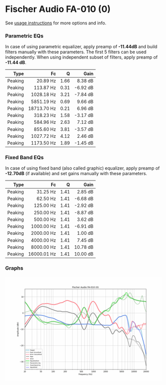 # Fischer Audio FA-010 (0)
See [usage instructions](https://github.com/jaakkopasanen/AutoEq#usage) for more options and info.

### Parametric EQs
In case of using parametric equalizer, apply preamp of **-11.44dB** and build filters manually
with these parameters. The first 5 filters can be used independently.
When using independent subset of filters, apply preamp of **-11.44 dB**.

| Type    | Fc          |    Q | Gain     |
|--------:|------------:|-----:|---------:|
| Peaking | 20.89 Hz    | 1.66 | 8.38 dB  |
| Peaking | 113.87 Hz   | 0.31 | -6.92 dB |
| Peaking | 1028.18 Hz  | 3.21 | -7.84 dB |
| Peaking | 5851.19 Hz  | 0.69 | 9.66 dB  |
| Peaking | 18713.70 Hz | 0.21 | 6.96 dB  |
| Peaking | 318.23 Hz   | 1.58 | -3.17 dB |
| Peaking | 584.96 Hz   | 2.63 | 7.12 dB  |
| Peaking | 855.60 Hz   | 3.81 | -3.57 dB |
| Peaking | 1027.72 Hz  | 4.12 | 2.46 dB  |
| Peaking | 1173.50 Hz  | 1.89 | -1.45 dB |

### Fixed Band EQs
In case of using fixed band (also called graphic) equalizer, apply preamp of **-12.70dB**
(if available) and set gains manually with these parameters.

| Type    | Fc          |    Q | Gain     |
|--------:|------------:|-----:|---------:|
| Peaking | 31.25 Hz    | 1.41 | 2.85 dB  |
| Peaking | 62.50 Hz    | 1.41 | -6.68 dB |
| Peaking | 125.00 Hz   | 1.41 | -2.92 dB |
| Peaking | 250.00 Hz   | 1.41 | -8.87 dB |
| Peaking | 500.00 Hz   | 1.41 | 3.62 dB  |
| Peaking | 1000.00 Hz  | 1.41 | -6.91 dB |
| Peaking | 2000.00 Hz  | 1.41 | 1.00 dB  |
| Peaking | 4000.00 Hz  | 1.41 | 7.45 dB  |
| Peaking | 8000.00 Hz  | 1.41 | 10.78 dB |
| Peaking | 16000.01 Hz | 1.41 | 10.00 dB |

### Graphs
![](./Fischer%20Audio%20FA-010%20(0).png)